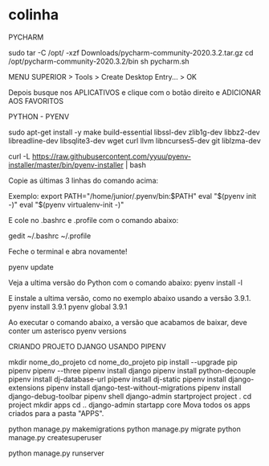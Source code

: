 # colinha

PYCHARM

sudo tar -C /opt/ -xzf Downloads/pycharm-community-2020.3.2.tar.gz
cd /opt/pycharm-community-2020.3.2/bin
sh pycharm.sh

MENU SUPERIOR > Tools > Create Desktop Entry... > OK

Depois busque nos APLICATIVOS e clique com o botão direito e ADICIONAR AOS FAVORITOS

PYTHON - PYENV

sudo apt-get install -y make build-essential libssl-dev zlib1g-dev libbz2-dev libreadline-dev libsqlite3-dev wget curl llvm libncurses5-dev git liblzma-dev

curl -L https://raw.githubusercontent.com/yyuu/pyenv-installer/master/bin/pyenv-installer | bash

Copie as últimas 3 linhas do comando acima:

Exemplo:
export PATH="/home/junior/.pyenv/bin:$PATH"
eval "$(pyenv init -)"
eval "$(pyenv virtualenv-init -)"

 E cole no .bashrc e .profile com o comando abaixo:

gedit ~/.bashrc ~/.profile

Feche o terminal e abra novamente!

pyenv update

Veja a ultima versão do Python com o comando abaixo:
pyenv install -l

E instale a ultima versão, como no exemplo abaixo usando a versão 3.9.1.
pyenv install 3.9.1
pyenv global 3.9.1

Ao executar o comando abaixo, a versão que acabamos de baixar, deve conter um asterisco
pyenv versions

CRIANDO PROJETO DJANGO USANDO PIPENV

mkdir nome_do_projeto
cd nome_do_projeto
pip install --upgrade pip pipenv
pipenv --three
pipenv install django
pipenv install python-decouple
pipenv install dj-database-url
pipenv install dj-static
pipenv install django-extensions
pipenv install django-test-without-migrations
pipenv install django-debug-toolbar
pipenv shell
django-admin startproject project .
cd project
mkdir apps
cd ..
django-admin startapp core
Mova todos os apps criados para a pasta "APPS".

python manage.py makemigrations
python manage.py migrate
python manage.py createsuperuser

python manage.py runserver
